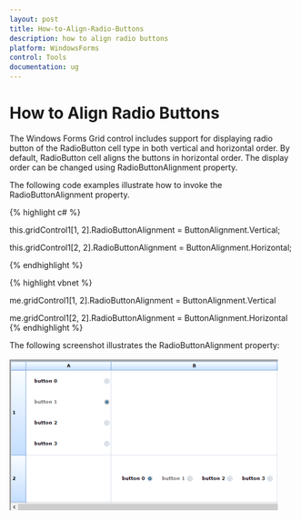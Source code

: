 ```yaml
---
layout: post
title: How-to-Align-Radio-Buttons
description: how to align radio buttons
platform: WindowsForms
control: Tools
documentation: ug
---
```


# How to Align Radio Buttons

The Windows Forms Grid control includes support for displaying radio button of the RadioButton cell type in both vertical and horizontal order. By default, RadioButton cell aligns the buttons in horizontal order. The display order can be changed using RadioButtonAlignment property.

The following code examples illustrate how to invoke the RadioButtonAlignment property.

{% highlight c# %}



this.gridControl1[1, 2].RadioButtonAlignment = ButtonAlignment.Vertical;



this.gridControl1[2, 2].RadioButtonAlignment = ButtonAlignment.Horizontal;

{% endhighlight  %}

{% highlight vbnet %}



me.gridControl1[1, 2].RadioButtonAlignment = ButtonAlignment.Vertical



me.gridControl1[2, 2].RadioButtonAlignment = ButtonAlignment.Horizontal
{% endhighlight  %}

The following screenshot illustrates the RadioButtonAlignment property:

![](How-to-Align-Radio-Buttons_images/How-to-Align-Radio-Buttons_img1.png)



